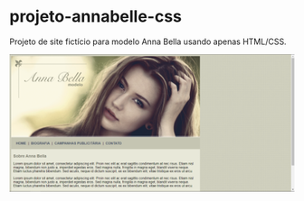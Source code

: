 # projeto-annabelle-css
Projeto de site fictício para modelo Anna Bella usando apenas HTML/CSS.

![](screenshot.png)
